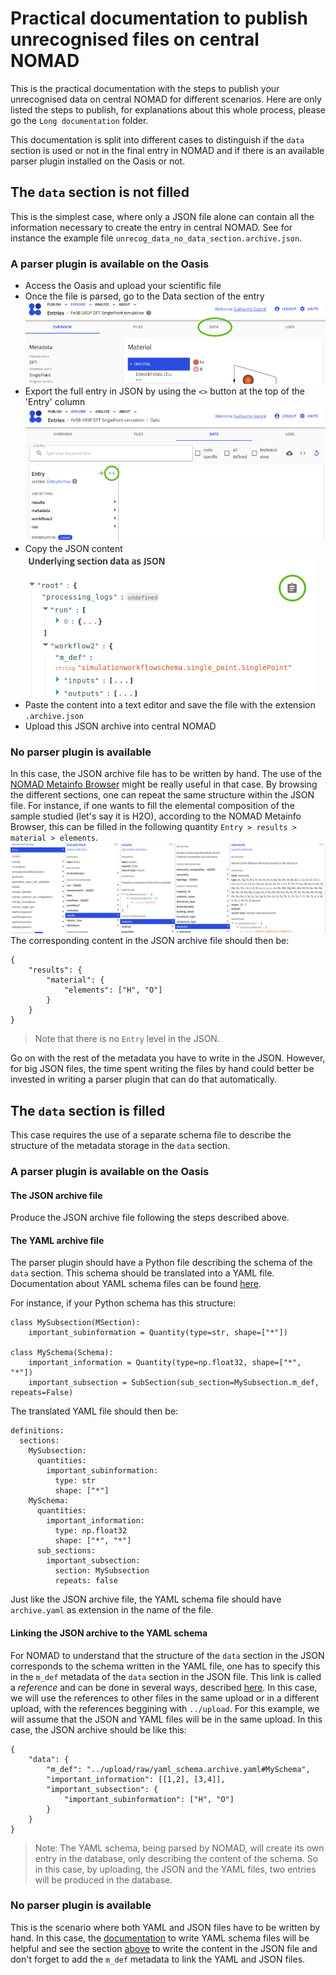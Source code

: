 # Practical documentation to publish unrecognised files on central NOMAD

This is the practical documentation with the steps to publish your unrecognised data on central NOMAD for different scenarios.
Here are only listed the steps to publish, for explanations about this whole process, please go the `Long documentation` folder.

This documentation is split into different cases to distinguish if the `data` section is used or not in the final entry in NOMAD and if there is an available parser plugin installed on the Oasis or not.

## The `data` section is not filled
This is the simplest case, where only a JSON file alone can contain all the information necessary to create the entry in central NOMAD.
See for instance the example file `unrecog_data_no_data_section.archive.json`.

### A parser plugin is available on the Oasis
- Access the Oasis and upload your scientific file
- Once the file is parsed, go to the Data section of the entry \
![Data tab of an entry](../Images/data_tab.png)
- Export the full entry in JSON by using the `<>` button at the top of the 'Entry' column \
![JSON export of an entry](../Images/json_export_button.png)
- Copy the JSON content \
![Copy the JSON content](../Images/copy_json_content.png)
- Paste the content into a text editor and save the file with the extension `.archive.json`
- Upload this JSON archive into central NOMAD

<a id="json-handwriting"></a>
### No parser plugin is available
In this case, the JSON archive file has to be written by hand.
The use of the [NOMAD Metainfo Browser](https://nomad-lab.eu/prod/v1/gui/analyze/metainfo/nomad.datamodel.datamodel.EntryArchive) might be really useful in that case.
By browsing the different sections, one can repeat the same structure within the JSON file.
For instance, if one wants to fill the elemental composition of the sample studied (let's say it is H2O), according to the NOMAD Metainfo Browser, this can be filled in the following quantity `Entry > results > material > elements`.\
![Architecture of the elemental composition](../Images/elements_metainfo_tree.png)
The corresponding content in the JSON archive file should then be:
```
{
    "results": {
        "material": {
            "elements": ["H", "O"]
        }
    }
}
```
> Note that there is no `Entry` level in the JSON.

Go on with the rest of the metadata you have to write in the JSON.
However, for big JSON files, the time spent writing the files by hand could better be invested in writing a parser plugin that can do that automatically.

## The `data` section is filled
This case requires the use of a separate schema file to describe the structure of the metadata storage in the `data` section.

### A parser plugin is available on the Oasis

#### The JSON archive file
Produce the JSON archive file following the steps described above.

#### The YAML archive file
The parser plugin should have a Python file describing the schema of the `data` section.
This schema should be translated into a YAML file.
Documentation about YAML schema files can be found [here](https://nomad-lab.eu/prod/v1/staging/docs/howto/customization/basics.html).

For instance, if your Python schema has this structure:
```
class MySubsection(MSection):
    important_subinformation = Quantity(type=str, shape=["*"])

class MySchema(Schema):
    important_information = Quantity(type=np.float32, shape=["*", "*"])
    important_subsection = SubSection(sub_section=MySubsection.m_def, repeats=False)
```
The translated YAML file should then be:
```
definitions:
  sections:
    MySubsection:
      quantities:
        important_subinformation:
          type: str
          shape: ["*"]
    MySchema:
      quantities:
        important_information:
          type: np.float32
          shape: ["*", "*"]
      sub_sections:
        important_subsection:
          section: MySubsection
          repeats: false
```
Just like the JSON archive file, the YAML schema file should have `archive.yaml` as extension in the name of the file.

#### Linking the JSON archive to the YAML schema
For NOMAD to understand that the structure of the `data` section in the JSON corresponds to the schema written in the YAML file, one has to specify this in the `m_def` metadata of the `data` section in the JSON file.
This link is called a *reference* and can be done in several ways, described [here](https://nomad-lab.eu/prod/v1/staging/docs/howto/customization/basics.html#different-forms-of-references).
In this case, we will use the references to other files in the same upload or in a different upload, with the references beggining with `../upload`.
For this example, we will assume that the JSON and YAML files will be in the same upload.
In this case, the JSON archive should be like this:
```
{
    "data": {
        "m_def": "../upload/raw/yaml_schema.archive.yaml#MySchema",
        "important_information": [[1,2], [3,4]],
        "important_subsection": {
            "important_subinformation": ["H", "O"]
        }
    }
}
```

> Note: The YAML schema, being parsed by NOMAD, will create its own entry in the database, only describing the content of the schema. So in this case, by uploading, the JSON and the YAML files, two entries will be produced in the database.

### No parser plugin is available
This is the scenario where both YAML and JSON files have to be written by hand.
In this case, the [documentation](https://nomad-lab.eu/prod/v1/staging/docs/howto/customization/basics.html) to write YAML schema files will be helpful and see the section [above](#json-handwriting) to write the content in the JSON file and don't forget to add the `m_def` metadata to link the YAML and JSON files.